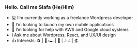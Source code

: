 ### Hello. Call me Siafa (He/Him)
- 💻  I’m currently working as a freelance Wordpress developer 
- :iphone: I’m looking to launch my own mobile applications 
- :mag_right: I’m looking for help with AWS and Google cloud systems 
- :information_source: Ask me about Wordpress, React, and UX/UI design 
- :+1: Interests: :soccer: | :checkered_flag: :racing_car: | :doughnut: | :notes: :notes: | :surfer: 
